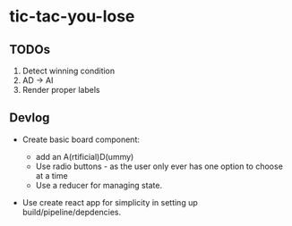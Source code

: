 # tic-tac-you-lose

## TODOs
1) Detect winning condition
2) AD -> AI
3) Render proper labels

## Devlog

- Create basic board component: 
  - add an A(rtificial)D(ummy)
  - Use radio buttons - as the user only ever has one option to choose at a time
  - Use a reducer for managing state.

- Use create react app for simplicity in setting up build/pipeline/depdencies.

